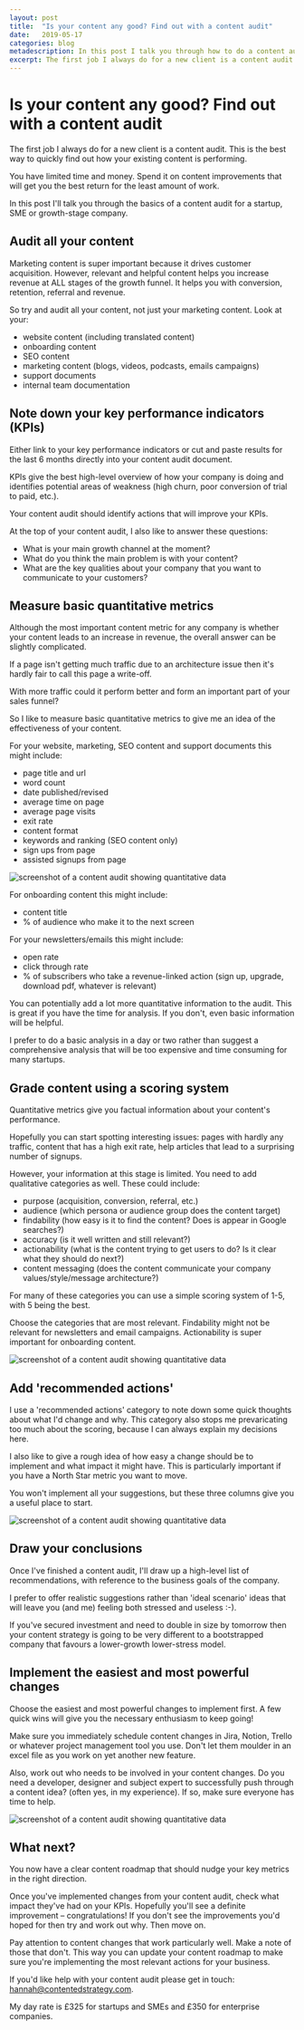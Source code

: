 ```yaml
---
layout: post
title:  "Is your content any good? Find out with a content audit"
date:   2019-05-17 
categories: blog
metadescription: In this post I talk you through how to do a content audit for a startup, SME or growth-stage company. This audit will only take 1-2 days. 
excerpt: The first job I always do for a new client is a content audit. This is the best way to quickly find out how your existing content is performing. You have limited time and money. Spend it on content improvements that will get you the best return for the least amount of work. In this post I'll talk you through the basics of a content audit for a startup, SME or growth-stage company.
---
```


# Is your content any good? Find out with a content audit

The first job I always do for a new client is a content audit. This is the best way to quickly find out how your existing content is performing. 

You have limited time and money. Spend it on content improvements that will get you the best return for the least amount of work. 

In this post I'll talk you through the basics of a content audit for a startup, SME or growth-stage company. 


## Audit all your content

Marketing content is super important because it drives customer acquisition. However, relevant and helpful content helps you increase revenue at ALL stages of the growth funnel. It helps you with conversion, retention, referral and revenue.

So try and audit all your content, not just your marketing content. Look at your: 

* website content (including translated content)
* onboarding content 
* SEO content
* marketing content (blogs, videos, podcasts, emails campaigns)
* support documents
* internal team documentation


## Note down your key performance indicators (KPIs)

Either link to your key performance indicators or cut and paste results for the last 6 months directly into your content audit document. 

KPIs give the best high-level overview of how your company is doing and identifies potential areas of weakness (high churn, poor conversion of trial to paid, etc.). 

Your content audit should identify actions that will improve your KPIs. 

At the top of your content audit, I also like to answer these questions:

* What is your main growth channel at the moment?
* What do you think the main problem is with your content?
* What are the key qualities about your company that you want to communicate to your customers?


## Measure basic quantitative metrics 

Although the most important content metric for any company is whether your content leads to an increase in revenue, the overall answer can be slightly complicated.

If a page isn't getting much traffic due to an architecture issue then it's hardly fair to call this page a write-off.

With more traffic could it perform better and form an important part of your sales funnel?

So I like to measure basic quantitative metrics to give me an idea of
the effectiveness of your content.

For your website, marketing, SEO content and support documents this might include:

* page title and url
* word count
* date published/revised
* average time on page 
* average page visits 
* exit rate 
* content format
* keywords and ranking (SEO content only)
* sign ups from page 
* assisted signups from page 

![screenshot of a content audit showing quantitative data](/images/content-audit-quantitative.png)

For onboarding content this might include:

* content title
* % of audience who make it to the next screen

For your newsletters/emails this might include:

* open rate
* click through rate
* % of subscribers who take a revenue-linked action (sign up, upgrade, download pdf, whatever is relevant)

You can potentially add a lot more quantitative information to the audit. This is great if you have the time for analysis. If you don't, even basic information will be helpful.

I prefer to do a basic analysis in a day or two rather than suggest a comprehensive analysis that will be too expensive and time consuming for many startups.


## Grade content using a scoring system

Quantitative metrics give you factual information about your content's performance.

Hopefully you can start spotting interesting issues: pages with hardly any traffic, content that has a high exit rate, help articles that lead to a surprising number of signups. 

However, your information at this stage is limited. You need to add qualitative categories as well. These could include:

* purpose (acquisition, conversion, referral, etc.)
* audience (which persona or audience group does the content target) 
* findability (how easy is it to find the content? Does is appear in Google searches?)
* accuracy (is it well written and still relevant?)
* actionability (what is the content trying to get users to do? Is it clear what they should do next?)
* content messaging (does the content communicate your company values/style/message architecture?)

For many of these categories you can use a simple scoring system of 1-5, with 5 being the best. 

Choose the categories that are most relevant. Findability might not be relevant for newsletters and email campaigns. Actionability is super important for onboarding content. 

![screenshot of a content audit showing quantitative data](/images/content-audit-qualitative.png)

## Add 'recommended actions'

I use a 'recommended actions' category to note down some quick thoughts about what I'd change and why. This category also stops me prevaricating too much about the scoring, because I can always explain my decisions here.

I also like to give a rough idea of how easy a change should be to implement and what impact it might have. This is particularly important if you have a North Star metric you want to move. 

You won't implement all your suggestions, but these three columns give you a useful place to start.

![screenshot of a content audit showing quantitative data](/images/content-audit-recommendations.png)


## Draw your conclusions

Once I've finished a content audit, I'll draw up a high-level list of recommendations, with reference to the business goals of the company. 

I prefer to offer realistic suggestions rather than 'ideal scenario' ideas that will leave you (and me) feeling both stressed and useless :-). 

If you've secured investment and need to double in size by tomorrow then your content strategy is going to be very different to a bootstrapped company that favours a lower-growth lower-stress model.   


## Implement the easiest and most powerful changes

Choose the easiest and most powerful changes to implement first. A few quick wins will give you the necessary enthusiasm to keep going!

Make sure you immediately schedule content changes in Jira, Notion, Trello or whatever project management tool you use. Don't let them moulder in an excel file as you work on yet another new feature. 

Also, work out who needs to be involved in your content changes. Do you need a developer, designer and subject expert to successfully push through a content idea? (often yes, in my experience). If so, make sure everyone has time to help. 

![screenshot of a content audit showing quantitative data](/images/content-audit-trello.png)



## What next?

You now have a clear content roadmap that should nudge your key metrics in the right direction. 

Once you've implemented changes from your content audit, check what impact they've had on your KPIs. Hopefully you'll see a definite improvement – congratulations! If you don't see the improvements you'd hoped for then try and work out why. Then move on. 

Pay attention to content changes that work particularly well. Make a note of those that don't. This way you can update your content roadmap to make sure you're implementing the most relevant actions for your business. 

If you'd like help with your content audit please get in touch: hannah@contentedstrategy.com. 

My day rate is £325 for startups and SMEs and £350 for enterprise companies. 





















